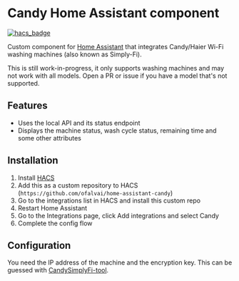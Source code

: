# Candy Home Assistant component

[![hacs_badge](https://img.shields.io/badge/HACS-Custom-orange.svg)](https://github.com/custom-components/hacs)

Custom component for [Home Assistant](https://homeassistant.io) that integrates Candy/Haier Wi-Fi washing machines (also known as Simply-Fi).

This is still work-in-progress, it only supports washing machines and may not work with all models. Open a PR or issue if you have a model that's not supported.


## Features

- Uses the local API and its status endpoint
- Displays the machine status, wash cycle status, remaining time and some other attributes

## Installation

1. Install [HACS](https://hacs.xyz/)
2. Add this as a custom repository to HACS (`https://github.com/ofalvai/home-assistant-candy`)
3. Go to the integrations list in HACS and install this custom repo
4. Restart Home Assistant
5. Go to the Integrations page, click Add integrations and select Candy
6. Complete the config flow

## Configuration

You need the IP address of the machine and the encryption key. This can be guessed with [CandySimplyFi-tool](https://github.com/MelvinGr/CandySimplyFi-tool).


